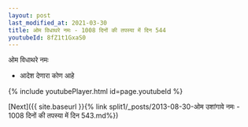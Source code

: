 ```yaml
---
layout: post
last_modified_at: 2021-03-30
title: ओम विधाथरे नमः - 1008 दिनों की तपस्या में दिन 544
youtubeId: 8fZ1t1GxaS0
---
```

 
 
 ओम विधाथरे नमः  
 
 -  आदेश देणारा कोण आहे 
 
  
 
  
 
 
 
 
 
 


{% include youtubePlayer.html id=page.youtubeId %}
 
[Next]({{ site.baseurl }}{% link  split1/_posts/2013-08-30-ओम उशांगावे नमः - 1008 दिनों की तपस्या में दिन 543.md%})
 
